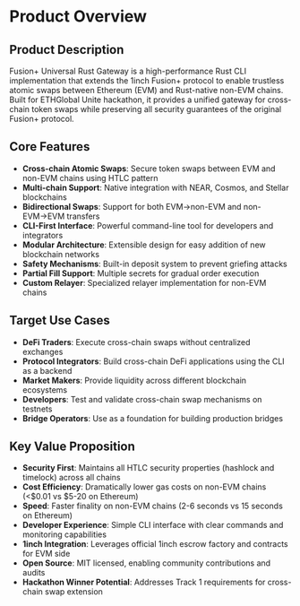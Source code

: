 # Product Overview

## Product Description
Fusion+ Universal Rust Gateway is a high-performance Rust CLI implementation that extends the 1inch Fusion+ protocol to enable trustless atomic swaps between Ethereum (EVM) and Rust-native non-EVM chains. Built for ETHGlobal Unite hackathon, it provides a unified gateway for cross-chain token swaps while preserving all security guarantees of the original Fusion+ protocol.

## Core Features
- **Cross-chain Atomic Swaps**: Secure token swaps between EVM and non-EVM chains using HTLC pattern
- **Multi-chain Support**: Native integration with NEAR, Cosmos, and Stellar blockchains
- **Bidirectional Swaps**: Support for both EVM→non-EVM and non-EVM→EVM transfers
- **CLI-First Interface**: Powerful command-line tool for developers and integrators
- **Modular Architecture**: Extensible design for easy addition of new blockchain networks
- **Safety Mechanisms**: Built-in deposit system to prevent griefing attacks
- **Partial Fill Support**: Multiple secrets for gradual order execution
- **Custom Relayer**: Specialized relayer implementation for non-EVM chains

## Target Use Cases
- **DeFi Traders**: Execute cross-chain swaps without centralized exchanges
- **Protocol Integrators**: Build cross-chain DeFi applications using the CLI as a backend
- **Market Makers**: Provide liquidity across different blockchain ecosystems
- **Developers**: Test and validate cross-chain swap mechanisms on testnets
- **Bridge Operators**: Use as a foundation for building production bridges

## Key Value Proposition
- **Security First**: Maintains all HTLC security properties (hashlock and timelock) across all chains
- **Cost Efficiency**: Dramatically lower gas costs on non-EVM chains (<$0.01 vs $5-20 on Ethereum)
- **Speed**: Faster finality on non-EVM chains (2-6 seconds vs 15 seconds on Ethereum)
- **Developer Experience**: Simple CLI interface with clear commands and monitoring capabilities
- **1inch Integration**: Leverages official 1inch escrow factory and contracts for EVM side
- **Open Source**: MIT licensed, enabling community contributions and audits
- **Hackathon Winner Potential**: Addresses Track 1 requirements for cross-chain swap extension